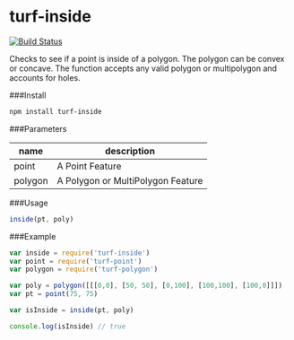 turf-inside
===========
[![Build Status](https://travis-ci.org/Turfjs/turf-inside.svg)](https://travis-ci.org/Turfjs/turf-inside)

Checks to see if a point is inside of a polygon. The polygon can be convex or concave. The function accepts any valid polygon or multipolygon and accounts for holes.

###Install

```sh
npm install turf-inside
```

###Parameters

|name|description|
|---|---|
|point|A Point Feature|
|polygon|A Polygon or MultiPolygon Feature|

###Usage

```js
inside(pt, poly)
```

###Example

```js
var inside = require('turf-inside')
var point = require('turf-point')
var polygon = require('turf-polygon')

var poly = polygon([[[0,0], [50, 50], [0,100], [100,100], [100,0]]])
var pt = point(75, 75)

var isInside = inside(pt, poly)

console.log(isInside) // true
```